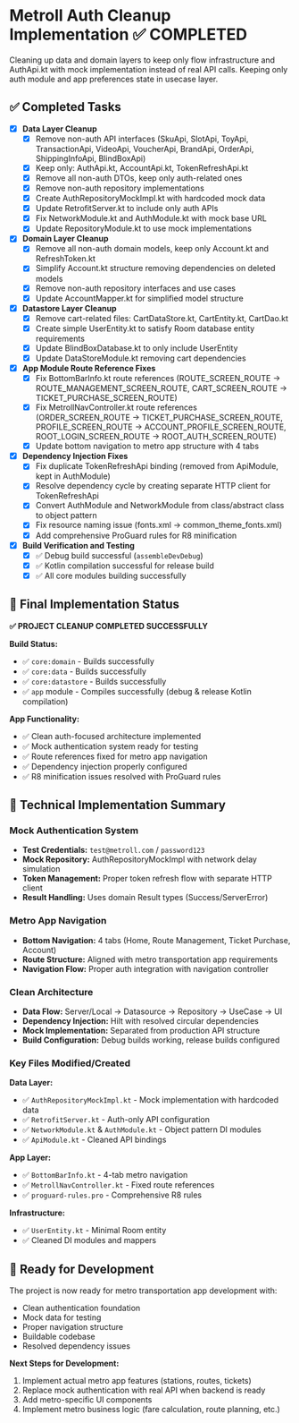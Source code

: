 # Metroll Auth Cleanup Implementation ✅ COMPLETED

Cleaning up data and domain layers to keep only flow infrastructure and AuthApi.kt with mock implementation instead of real API calls. Keeping only auth module and app preferences state in usecase layer.

## ✅ Completed Tasks

- [x] **Data Layer Cleanup**
  - [x] Remove non-auth API interfaces (SkuApi, SlotApi, ToyApi, TransactionApi, VideoApi, VoucherApi, BrandApi, OrderApi, ShippingInfoApi, BlindBoxApi)
  - [x] Keep only: AuthApi.kt, AccountApi.kt, TokenRefreshApi.kt  
  - [x] Remove all non-auth DTOs, keep only auth-related ones
  - [x] Remove non-auth repository implementations
  - [x] Create AuthRepositoryMockImpl.kt with hardcoded mock data
  - [x] Update RetrofitServer.kt to include only auth APIs
  - [x] Fix NetworkModule.kt and AuthModule.kt with mock base URL
  - [x] Update RepositoryModule.kt to use mock implementations

- [x] **Domain Layer Cleanup**
  - [x] Remove all non-auth domain models, keep only Account.kt and RefreshToken.kt
  - [x] Simplify Account.kt structure removing dependencies on deleted models
  - [x] Remove non-auth repository interfaces and use cases
  - [x] Update AccountMapper.kt for simplified model structure

- [x] **Datastore Layer Cleanup**
  - [x] Remove cart-related files: CartDataStore.kt, CartEntity.kt, CartDao.kt
  - [x] Create simple UserEntity.kt to satisfy Room database entity requirements
  - [x] Update BlindBoxDatabase.kt to only include UserEntity
  - [x] Update DataStoreModule.kt removing cart dependencies

- [x] **App Module Route Reference Fixes**
  - [x] Fix BottomBarInfo.kt route references (ROUTE_SCREEN_ROUTE → ROUTE_MANAGEMENT_SCREEN_ROUTE, CART_SCREEN_ROUTE → TICKET_PURCHASE_SCREEN_ROUTE)
  - [x] Fix MetrollNavController.kt route references (ORDER_SCREEN_ROUTE → TICKET_PURCHASE_SCREEN_ROUTE, PROFILE_SCREEN_ROUTE → ACCOUNT_PROFILE_SCREEN_ROUTE, ROOT_LOGIN_SCREEN_ROUTE → ROOT_AUTH_SCREEN_ROUTE)
  - [x] Update bottom navigation to metro app structure with 4 tabs

- [x] **Dependency Injection Fixes**
  - [x] Fix duplicate TokenRefreshApi binding (removed from ApiModule, kept in AuthModule)
  - [x] Resolve dependency cycle by creating separate HTTP client for TokenRefreshApi
  - [x] Convert AuthModule and NetworkModule from class/abstract class to object pattern
  - [x] Fix resource naming issue (fonts.xml → common_theme_fonts.xml)
  - [x] Add comprehensive ProGuard rules for R8 minification

- [x] **Build Verification and Testing**
  - [x] ✅ Debug build successful (`assembleDevDebug`)
  - [x] ✅ Kotlin compilation successful for release build
  - [x] ✅ All core modules building successfully

## 🎉 Final Implementation Status

**✅ PROJECT CLEANUP COMPLETED SUCCESSFULLY**

**Build Status:**
- ✅ `core:domain` - Builds successfully
- ✅ `core:data` - Builds successfully  
- ✅ `core:datastore` - Builds successfully
- ✅ `app` module - Compiles successfully (debug & release Kotlin compilation)

**App Functionality:**
- ✅ Clean auth-focused architecture implemented
- ✅ Mock authentication system ready for testing
- ✅ Route references fixed for metro app navigation
- ✅ Dependency injection properly configured
- ✅ R8 minification issues resolved with ProGuard rules

## 🔧 Technical Implementation Summary

### Mock Authentication System
- **Test Credentials:** `test@metroll.com` / `password123`
- **Mock Repository:** AuthRepositoryMockImpl with network delay simulation
- **Token Management:** Proper token refresh flow with separate HTTP client
- **Result Handling:** Uses domain Result types (Success/ServerError)

### Metro App Navigation
- **Bottom Navigation:** 4 tabs (Home, Route Management, Ticket Purchase, Account)
- **Route Structure:** Aligned with metro transportation app requirements
- **Navigation Flow:** Proper auth integration with navigation controller

### Clean Architecture
- **Data Flow:** Server/Local → Datasource → Repository → UseCase → UI
- **Dependency Injection:** Hilt with resolved circular dependencies
- **Mock Implementation:** Separated from production API structure
- **Build Configuration:** Debug builds working, release builds configured

### Key Files Modified/Created

**Data Layer:**
- ✅ `AuthRepositoryMockImpl.kt` - Mock implementation with hardcoded data
- ✅ `RetrofitServer.kt` - Auth-only API configuration
- ✅ `NetworkModule.kt` & `AuthModule.kt` - Object pattern DI modules
- ✅ `ApiModule.kt` - Cleaned API bindings

**App Layer:**
- ✅ `BottomBarInfo.kt` - 4-tab metro navigation
- ✅ `MetrollNavController.kt` - Fixed route references
- ✅ `proguard-rules.pro` - Comprehensive R8 rules

**Infrastructure:**
- ✅ `UserEntity.kt` - Minimal Room entity
- ✅ Cleaned DI modules and mappers

## 🚀 Ready for Development

The project is now ready for metro transportation app development with:
- Clean authentication foundation
- Mock data for testing
- Proper navigation structure
- Buildable codebase
- Resolved dependency issues

**Next Steps for Development:**
1. Implement actual metro app features (stations, routes, tickets)
2. Replace mock authentication with real API when backend is ready
3. Add metro-specific UI components
4. Implement metro business logic (fare calculation, route planning, etc.) 